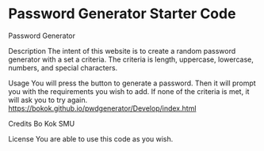 # Password Generator Starter Code
Password Generator

Description
The intent of this website is to create a random password generator with a set a criteria. The criteria is length, uppercase, lowercase, numbers, and special characters.

Usage
You will press the button to generate a password. Then it will prompt you with the requirements you wish to add. If none of the criteria is met, it will ask you to try again.
https://bokok.github.io/pwdgenerator/Develop/index.html

Credits
Bo Kok
SMU

License
You are able to use this code as you wish.
